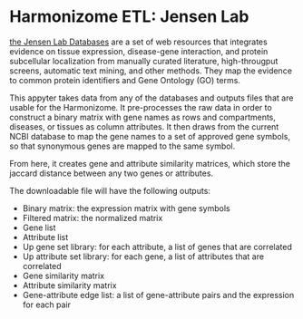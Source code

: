 # Harmonizome ETL: Jensen Lab

[the Jensen Lab Databases](https://compartments.jensenlab.org/Search) are a set of web resources that integrates evidence on tissue expression, disease-gene interaction, and protein subcellular localization from manually curated literature, high-througput screens, automatic text mining, and other methods. They map the evidence to common protein identifiers and Gene Ontology (GO) terms.

This appyter takes data from any of the databases and outputs files that are usable for the Harmonizome. It pre-processes the raw data  in order to construct a binary matrix with gene names as rows and compartments, diseases, or tissues as column attributes. It then draws from the current NCBI database to map the gene names to a set of approved gene symbols, so that synonymous genes are mapped to the same symbol. 

From here, it creates gene and attribute similarity matrices, which store the jaccard distance between any two genes or attributes. 

The downloadable file will have the following outputs:
* Binary matrix: the expression matrix with gene symbols
* Filtered matrix: the normalized matrix
* Gene list
* Attribute list 
* Up gene set library: for each attribute, a list of genes that are correlated
* Up attribute set library: for each gene, a list of attributes that are correlated
* Gene similarity matrix
* Attribute similarity matrix
* Gene-attribute edge list: a list of gene-attribute pairs and the expression for each pair 
